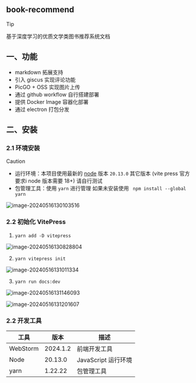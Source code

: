 ## book-recommend

> [!TIP]
>
> 基于深度学习的优质文学类图书推荐系统文档


## 一、功能

- markdown 拓展支持
- 引入 giscus 实现评论功能
- PicGO + OSS 实现图片上传
- 通过 github workflow 自行搭建部署
- 提供 Docker Image 容器化部署
- 通过 electron 打包分发

## 二、安装

### 2.1 环境安装

> [!CAUTION]
>
> - 运行环境：本项目使用最新的 [node](https://nodejs.org/en/download) 版本 `20.13.0` 其它版本 (vite press 官方要求i node
    版本需要 18+) 请自行测试
> - 包管理工具：使用 `yarn` 进行管理 如果未安装使用 ` npm install --global yarn`

![image-20240516130103516](https://2024-cbq-1311841992.cos.ap-beijing.myqcloud.com/picgo/image-20240516130103516.png)

### 2.2 初始化 VitePress

1. `yarn add -D vitepress`

![image-20240516130828804](https://2024-cbq-1311841992.cos.ap-beijing.myqcloud.com/picgo/image-20240516130828804.png)

2. `yarn vitepress init`

![image-20240516131011334](https://2024-cbq-1311841992.cos.ap-beijing.myqcloud.com/picgo/image-20240516131011334.png)

3. `yarn run docs:dev`

![image-20240516131146093](https://2024-cbq-1311841992.cos.ap-beijing.myqcloud.com/picgo/image-20240516131146093.png)

![image-20240516131201607](https://2024-cbq-1311841992.cos.ap-beijing.myqcloud.com/picgo/image-20240516131201607.png)

### 2.2 开发工具

| 工具       | 版本       | 描述              |
|----------|----------|-----------------|
| WebStorm | 2024.1.2 | 前端开发工具          |
| Node     | 20.13.0  | JavaScript 运行环境 |
| yarn     | 1.22.22  | 包管理工具           |


